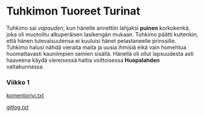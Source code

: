 # Tuhkimon Tuoreet Turinat
Tuhkimo sai *vapauden*, kun hänelle annettiin lahjaksi **puinen** korkokenkä, joka oli muotoiltu alkuperäisen lasikengän mukaan.
Tuhkimo päätti kuitenkin, että hänen tulevaisuutensa ei kuuluisi hänet pelastaneelle prinssille. Tuhkimo halusi nähdä vieraita maita ja uusia ihmisiä eikä vain homehtua huomattavasti kauniimpien seinien sisällä.
Hänellä oli ollut lapsuudesta asti haaveena käydä viereisessä haltia voittoisessa **Huopalahden** valtakunnassa.

### Viikko 1

[komentorivi.txt](https://github.com/Karvamahuli/otm-harjoitustyo/blob/master/laskarit/viikko1/komentorivi.txt)

[gitlog.txt](https://github.com/Karvamahuli/otm-harjoitustyo/blob/master/laskarit/viikko1/gitlog.txt)
